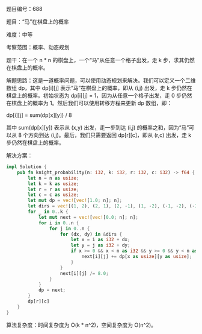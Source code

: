 题目编号：688

题目：“马”在棋盘上的概率

难度：中等

考察范围：概率、动态规划

题干：在一个 n * n 的棋盘上，一个“马”从任意一个格子出发，走 k 步，求其仍然在棋盘上的概率。

解题思路：这是一道概率问题，可以使用动态规划来解决。我们可以定义一个二维数组 dp，其中 dp[i][j] 表示“马”在棋盘上的概率，即从 (i,j) 出发，走 k 步仍然在棋盘上的概率。初始状态为 dp[i][j] = 1，因为从任意一个格子出发，走 0 步仍然在棋盘上的概率为 1。然后我们可以使用转移方程来更新 dp 数组，即：

dp[i][j] = sum(dp[x][y]) / 8

其中 sum(dp[x][y]) 表示从 (x,y) 出发，走一步到达 (i,j) 的概率之和，因为“马”可以从 8 个方向到达 (i,j)。最后，我们只需要返回 dp[r][c]，即从 (r,c) 出发，走 k 步仍然在棋盘上的概率。

解决方案：

```rust
impl Solution {
    pub fn knight_probability(n: i32, k: i32, r: i32, c: i32) -> f64 {
        let n = n as usize;
        let k = k as usize;
        let r = r as usize;
        let c = c as usize;
        let mut dp = vec![vec![1.0; n]; n];
        let dirs = vec![(1, 2), (2, 1), (2, -1), (1, -2), (-1, -2), (-2, -1), (-2, 1), (-1, 2)];
        for _ in 0..k {
            let mut next = vec![vec![0.0; n]; n];
            for i in 0..n {
                for j in 0..n {
                    for (dx, dy) in &dirs {
                        let x = i as i32 + dx;
                        let y = j as i32 + dy;
                        if x >= 0 && x < n as i32 && y >= 0 && y < n as i32 {
                            next[i][j] += dp[x as usize][y as usize];
                        }
                    }
                    next[i][j] /= 8.0;
                }
            }
            dp = next;
        }
        dp[r][c]
    }
}
```

算法复杂度：时间复杂度为 O(k * n^2)，空间复杂度为 O(n^2)。
